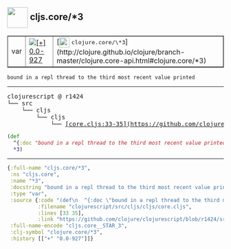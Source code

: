 ## <img width="48px" valign="middle" src="http://i.imgur.com/Hi20huC.png"> cljs.core/\*3

 <table border="1">
<tr>
<td>var</td>
<td><a href="https://github.com/cljsinfo/api-refs/tree/0.0-927"><img valign="middle" alt="[+] 0.0-927" src="https://img.shields.io/badge/+-0.0--927-lightgrey.svg"></a> </td>
<td>
[<img height="24px" valign="middle" src="http://i.imgur.com/1GjPKvB.png"> <samp>clojure.core/\*3</samp>](http://clojure.github.io/clojure/branch-master/clojure.core-api.html#clojure.core/*3)
</td>
</tr>
</table>

 <samp>
</samp>

```
bound in a repl thread to the third most recent value printed
```

---

 <pre>
clojurescript @ r1424
└── src
    └── cljs
        └── cljs
            └── <ins>[core.cljs:33-35](https://github.com/clojure/clojurescript/blob/r1424/src/cljs/cljs/core.cljs#L33-L35)</ins>
</pre>

```clj
(def
  ^{:doc "bound in a repl thread to the third most recent value printed"}
  *3)
```


---

```clj
{:full-name "cljs.core/*3",
 :ns "cljs.core",
 :name "*3",
 :docstring "bound in a repl thread to the third most recent value printed",
 :type "var",
 :source {:code "(def\n  ^{:doc \"bound in a repl thread to the third most recent value printed\"}\n  *3)",
          :filename "clojurescript/src/cljs/cljs/core.cljs",
          :lines [33 35],
          :link "https://github.com/clojure/clojurescript/blob/r1424/src/cljs/cljs/core.cljs#L33-L35"},
 :full-name-encode "cljs.core__STAR_3",
 :clj-symbol "clojure.core/*3",
 :history [["+" "0.0-927"]]}

```
